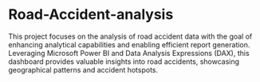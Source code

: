 # Road-Accident-analysis
This project focuses on the analysis of road accident data with the goal of enhancing analytical capabilities and enabling efficient report generation. Leveraging Microsoft Power BI and Data Analysis Expressions (DAX), this dashboard provides valuable insights into road accidents, showcasing geographical patterns and accident hotspots.
